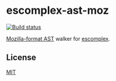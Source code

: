 # escomplex-ast-moz

[![Build status][ci-image]][ci-status]

[Mozilla-format AST][parserapi] walker
for [escomplex][escomplex].

## License

[MIT][license]

[ci-image]: https://secure.travis-ci.org/jared-stilwell/escomplex-ast-moz.png?branch=master
[ci-status]: http://travis-ci.org/#!/jared-stilwell/escomplex-ast-moz
[parserapi]: https://developer.mozilla.org/en-US/docs/SpiderMonkey/Parser_API
[escomplex]: https://github.com/jared-stilwell/escomplex
[license]: https://github.com/jared-stilwell/escomplex-ast-moz/blob/master/COPYING

